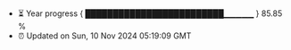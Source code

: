 - ⏳ Year progress { █████████████████████████▁▁▁▁▁ } 85.85 %
- ⏰ Updated on Sun, 10 Nov 2024 05:19:09 GMT

